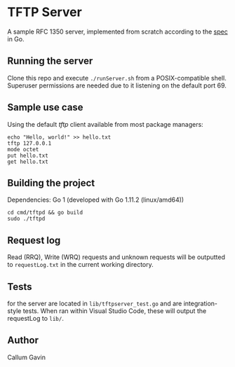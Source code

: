 # TFTP Server

A sample RFC 1350 server, implemented from scratch according to the [spec](https://tools.ietf.org/html/rfc1350) in Go.

## Running the server

Clone this repo and execute `./runServer.sh` from a POSIX-compatible shell. Superuser permissions are needed due to it listening on the default port 69.

## Sample use case

Using the default _tftp_ client available from most package managers:

```
echo "Hello, world!" >> hello.txt
tftp 127.0.0.1
mode octet
put hello.txt
get hello.txt
```

## Building the project

Dependencies: Go 1 (developed with Go 1.11.2 (linux/amd64))

```
cd cmd/tftpd && go build
sudo ./tftpd
```

## Request log

Read (RRQ), Write (WRQ) requests and unknown requests will be outputted to `requestLog.txt` in the current working directory.

## Tests

for the server are located in `lib/tftpserver_test.go` and are integration-style tests. When ran within Visual Studio Code, these will output the requestLog to `lib/`.

## Author

Callum Gavin